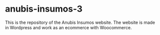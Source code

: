 # anubis-insumos-3
This is the repository of the Anubis Insumos website. The website is made in Wordpress and work as an ecommerce with Woocommerce.
